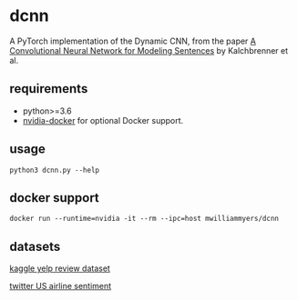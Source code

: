 # dcnn
A PyTorch implementation of the Dynamic CNN, from the paper [A Convolutional Neural Network for Modeling Sentences](https://arxiv.org/abs/1404.2188) by Kalchbrenner et al.

## requirements
- python>=3.6
- [nvidia-docker](https://github.com/NVIDIA/nvidia-docker) for optional Docker support.

## usage

```
python3 dcnn.py --help
```

## docker support
```
docker run --runtime=nvidia -it --rm --ipc=host mwilliammyers/dcnn
```

## datasets

[kaggle yelp review dataset](https://www.kaggle.com/yelp-dataset/yelp-dataset/downloads/yelp_review.csv)

[twitter US airline sentiment](https://www.kaggle.com/crowdflower/twitter-airline-sentiment/data)
